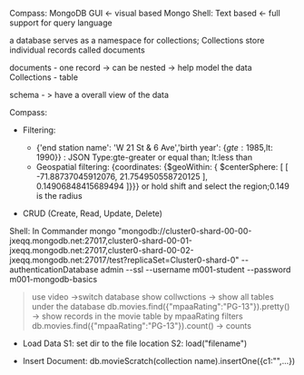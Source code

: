 Compass: MongoDB GUI <- visual based
Mongo Shell: Text based <- full support for query language

a database serves as a namespace for collections; Collections store individual records called documents

documents - one record -> can be nested -> help model the data
Collections - table

schema - > have a overall view of the data

Compass:
- Filtering:
   - {'end station name': 'W 21 St & 6 Ave','birth year': {$gte: 1985,$lt: 1990}}   : JSON Type:gte-greater or equal than; lt:less than
   - Geospatial filtering: {coordinates: {$geoWithin: { $centerSphere: [ [ -71.88737045912076, 21.754950558720125 ], 0.14906848415689494 ]}}}   or hold shift and select the region;0.149 is the radius
   

- CRUD (Create, Read, Update, Delete)

Shell:
In Commander
mongo "mongodb://cluster0-shard-00-00-jxeqq.mongodb.net:27017,cluster0-shard-00-01-jxeqq.mongodb.net:27017,cluster0-shard-00-02-jxeqq.mongodb.net:27017/test?replicaSet=Cluster0-shard-0" --authenticationDatabase admin --ssl --username m001-student --password m001-mongodb-basics

> use video ->switch database
> show collwctions -> show all tables under the database
> db.movies.find({"mpaaRating":"PG-13"}).pretty() -> show records in the movie table by mpaaRating filters
> db.movies.find({"mpaaRating":"PG-13"}).count() -> counts

- Load Data
   S1: set dir to the file location
   S2: load("filename")

- Insert Document:
   db.movieScratch(collection name).insertOne({c1:"",...})

